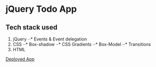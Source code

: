 # jQuery Todo App

## Tech stack used
1. jQuery
⋅⋅* Events & Event delegation
2. CSS 
⋅⋅* Box-shadow
⋅⋅* CSS Gradients
⋅⋅* Box-Model
⋅⋅* Transitions
3. HTML

 [Deployed App](https://savitha-gollamudi.github.io/ToDoApp_Jquery/)
